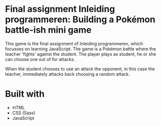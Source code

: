 # Final assignment Inleiding programmeren: Building a Pokémon battle-ish mini game

This game is the final assignment of Inleiding programmeren, which focusses on learning JavaScript. The game is a Pokémon battle where the teacher 'fights' against the student. The player plays as student, he or she can choose one out of for attacks.

When the student chooses to use an attack the opponent, in this case the teacher, immediately attacks back choosing a random attack.

# Built with
- HTML
- CSS (Sass)
- JavaScript
